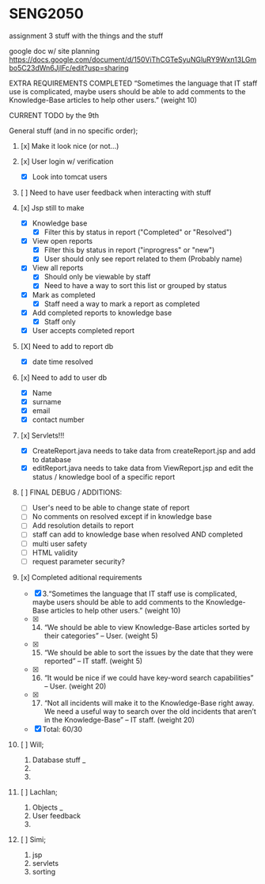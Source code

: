 # SENG2050
assignment 3 stuff with the things and the stuff


google doc w/ site planning
https://docs.google.com/document/d/150ViThCGTeSyuNGluRY9Wxn13LGmbo5C23dWn6JjlFc/edit?usp=sharing

EXTRA REQUIREMENTS COMPLETED
“Sometimes the language that IT staff use is complicated, maybe users should be able to add comments to the Knowledge-Base articles to help other users.” (weight 10) 


CURRENT TODO by the 9th

General stuff (and in no specific order);

1. [x] Make it look nice (or not...) 

2. [x] User login w/ verification 
    - [x] Look into tomcat users

3. [ ] Need to have user feedback when interacting with stuff 
    
5. [x] Jsp still to make 
    - [x] Knowledge base
        - [x] Filter this by status in report ("Completed" or "Resolved")
    - [X] View open reports
        - [x] Filter this by status in report ("inprogress" or "new")
        - [x] User should only see report related to them (Probably name)
    - [x] View all reports 
        - [x] Should only be viewable by staff 
        - [x] Need to have a way to sort this list or grouped by status
    - [x] Mark as completed 
        - [x] Staff need a way to mark a report as completed 
    - [x] Add completed reports to knowledge base
        - [x] Staff only
    - [x] User accepts completed report 
    
7. [X] Need to add to report db 
    - [X] date time resolved
    
8. [x] Need to add to user db 
    - [x] Name
    - [x] surname
    - [x] email
    - [x] contact number

9. [x] Servlets!!! 
    - [x] CreateReport.java needs to take data from createReport.jsp and add to database
    - [x] editReport.java needs to take data from ViewReport.jsp and edit the status / knowledge bool of a specific report
    
10. [ ]  FINAL DEBUG / ADDITIONS: 
    - [ ] User's need to be able to change state of report
    - [ ] No comments on resolved except if in knowledge base
    - [ ] Add resolution details to report
    - [ ] staff can add to knowledge base when resolved AND completed
    - [ ] multi user safety
    - [ ] HTML validity
    - [ ] request parameter security?
    
11. [x] Completed aditional requirements 
    - [x] 3.“Sometimes the language that IT staff use is complicated, maybe users should be able to add comments to the Knowledge-Base articles to help other users.” (weight 10)
    - [x] 14. “We should be able to view Knowledge-Base articles sorted by their categories” – User. (weight 5)
    - [x] 15. “We should be able to sort the issues by the date that they were reported” – IT staff. (weight 5)
    - [x] 16. “It would be nice if we could have key-word search capabilities” – User. (weight 20)
    - [x] 17. “Not all incidents will make it to the Knowledge-Base right away. We need a useful way to search over the old incidents that aren’t in the Knowledge-Base” – IT staff. (weight 20)
    - [x] Total: 60/30
    
12. [ ] Will;

    1. Database stuff _
    2. 
    3.

13. [ ] Lachlan;

    1. Objects _
    2. User feedback
    3.

14. [ ] Simi;

    1. jsp
    2. servlets
    3. sorting
